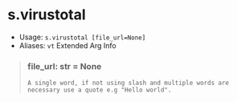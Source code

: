 # s.virustotal

 - Usage: `s.virustotal [file_url=None]`
 - Aliases: `vt`
Extended Arg Info
> ### file_url: str = None
> ```
> A single word, if not using slash and multiple words are necessary use a quote e.g "Hello world".
> ```
